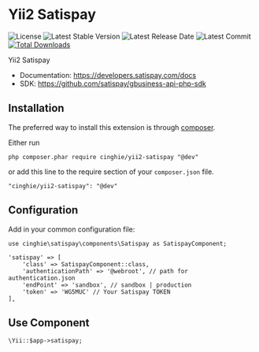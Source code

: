 # Yii2 Satispay

![License](https://img.shields.io/packagist/l/cinghie/yii2-satispay.svg)
![Latest Stable Version](https://img.shields.io/github/release/cinghie/yii2-satispay.svg)
![Latest Release Date](https://img.shields.io/github/release-date/cinghie/yii2-satispay.svg)
![Latest Commit](https://img.shields.io/github/last-commit/cinghie/yii2-satispay.svg)
[![Total Downloads](https://img.shields.io/packagist/dt/cinghie/yii2-satispay.svg)](https://packagist.org/packages/cinghie/yii2-satispay)

Yii2 Satispay

- Documentation: https://developers.satispay.com/docs
- SDK: https://github.com/satispay/gbusiness-api-php-sdk

## Installation

The preferred way to install this extension is through [composer](http://getcomposer.org/download/).

Either run

```
php composer.phar require cinghie/yii2-satispay "@dev"
```

or add this line to the require section of your `composer.json` file.

```
"cinghie/yii2-satispay": "@dev"
```

## Configuration

Add in your common configuration file:

```
use cinghie\satispay\components\Satispay as SatispayComponent;

'satispay' => [
	'class' => SatispayComponent::class,
	'authenticationPath' => '@webroot', // path for authentication.json
	'endPoint' => 'sandbox', // sandbox | production
	'token' => 'WG5MUC' // Your Satispay TOKEN
],
```

## Use Component

```
\Yii::$app->satispay;
```
